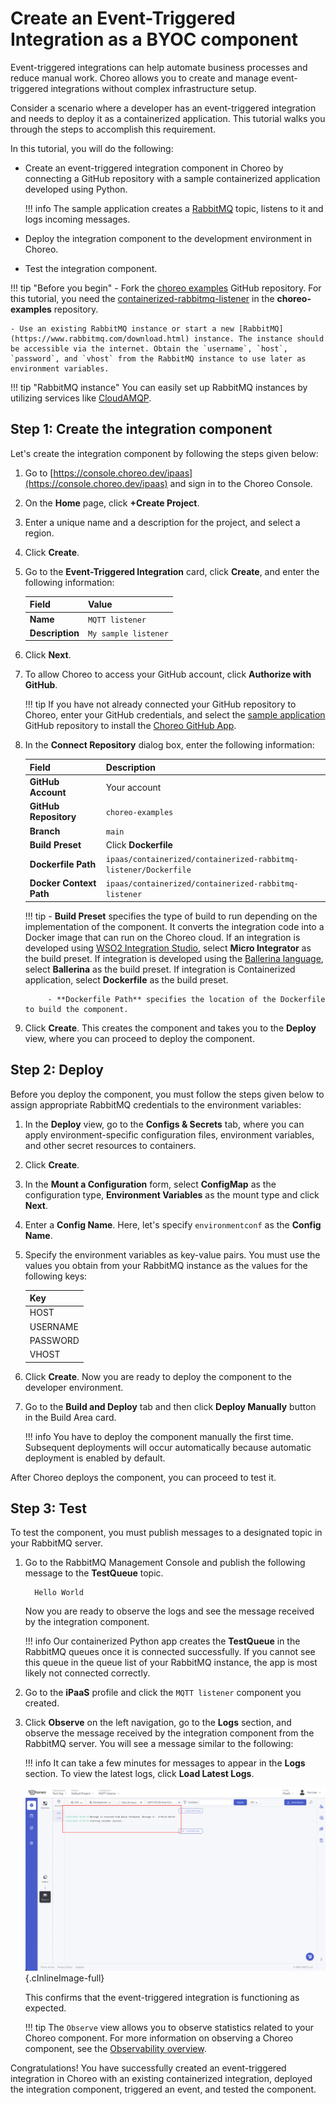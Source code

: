 # Create an Event-Triggered Integration as a BYOC component

Event-triggered integrations can help automate business processes and reduce manual work. Choreo allows you to create and manage event-triggered integrations without complex infrastructure setup.

Consider a scenario where a developer has an event-triggered integration and needs to deploy it as a containerized application. This tutorial walks you through the steps to accomplish this requirement.

In this tutorial, you will do the following:

- Create an event-triggered integration component in Choreo by connecting a GitHub repository with a sample containerized application developed using Python. 

	!!! info
    	    The sample application creates a [RabbitMQ](https://www.rabbitmq.com/) topic, listens to it and logs incoming messages.

- Deploy the integration component to the development environment in Choreo.
- Test the integration component.


!!! tip "Before you begin"
    - Fork the [choreo examples](https://github.com/wso2/choreo-examples) GitHub repository. For this tutorial, you need the [containerized-rabbitmq-listener](https://github.com/wso2/choreo-examples/tree/main/ipaas/containerized/containerized-rabbitmq-listener) in the **choreo-examples** repository.  
 
    - Use an existing RabbitMQ instance or start a new [RabbitMQ](https://www.rabbitmq.com/download.html) instance. The instance should be accessible via the internet. Obtain the `username`, `host`, `password`, and `vhost` from the RabbitMQ instance to use later as environment variables. 

!!! tip "RabbitMQ instance"
    You can easily set up RabbitMQ instances by utilizing services like [CloudAMQP](https://www.cloudamqp.com/).
  
## Step 1: Create the integration component

Let's create the integration component by following the steps given below:

1. Go to [https://console.choreo.dev/ipaas](https://console.choreo.dev/ipaas) and sign in to the Choreo Console.

2. On the **Home** page, click **+Create Project**.

3. Enter a unique name and a description for the project, and select a region.

4. Click **Create**.  

5. Go to the **Event-Triggered Integration** card, click **Create**, and enter the following information:

    | **Field**       | **Value**               |
    |-----------------|-------------------------|
    | **Name**        | `MQTT listener`           |
    | **Description** | `My sample listener`    |
    
6. Click **Next**.

7. To allow Choreo to access your GitHub account, click **Authorize with GitHub**. 

	!!! tip
    	    If you have not already connected your GitHub repository to Choreo, enter your GitHub credentials, and select the [sample application](https://github.com/wso2/choreo-examples) GitHub repository to install the [Choreo GitHub App](https://github.com/marketplace/choreo-apps).

8. In the **Connect Repository** dialog box, enter the following information:

    | **Field**             | **Description**                                   |
    |-----------------------|---------------------------------------------------|
    | **GitHub Account**    | Your account                                      |
    | **GitHub Repository** | `choreo-examples`                                 |
    | **Branch**            | `main`                                            |
    | **Build Preset**      | Click **Dockerfile**                        |
    | **Dockerfile Path**   | `ipaas/containerized/containerized-rabbitmq-listener/Dockerfile` |  
    | **Docker Context Path**   | `ipaas/containerized/containerized-rabbitmq-listener` | 

	!!! tip
    	    - **Build Preset** specifies the type of build to run depending on the implementation of the component. It converts the integration code into a Docker image that can run on the Choreo cloud. If an integration is developed using [WSO2 Integration Studio](https://wso2.com/integration/integration-studio/), select **Micro Integrator** as the build preset. If integration is developed using the [Ballerina language](https://ballerina.io), select **Ballerina** as the build preset. If integration is Containerized application, select **Dockerfile** as the build preset.

            - **Dockerfile Path** specifies the location of the Dockerfile to build the component. 

9.   Click **Create**. This creates the component and takes you to the **Deploy** view, where you can proceed to deploy the component.


## Step 2: Deploy
Before you deploy the component, you must follow the steps given below to assign appropriate RabbitMQ credentials to the environment variables:

1. In the **Deploy** view, go to the **Configs & Secrets** tab, where you can apply environment-specific configuration files, environment variables, and other secret resources to containers.
2. Click **Create**.
3. In the **Mount a Configuration** form, select **ConfigMap** as the configuration type, **Environment Variables** as the mount type and click **Next**.
4. Enter a **Config Name**. Here, let's specify `environmentconf` as the **Config Name**.
5. Specify the environment variables as key-value pairs. You must use the values you obtain from your RabbitMQ instance as the values for the following keys: 

    | **Key**    |
    |------------|
    | HOST       | 
    | USERNAME   |
    | PASSWORD   | 
    | VHOST      | 

6. Click **Create**. Now you are ready to deploy the component to the developer environment. 

7. Go to the **Build and Deploy** tab and then click **Deploy Manually** button in the Build Area card.

    !!! info
        You have to deploy the component manually the first time. Subsequent deployments will occur automatically because automatic deployment is enabled by default.

After Choreo deploys the component, you can proceed to test it.

## Step 3: Test

To test the component, you must publish messages to a designated topic in your RabbitMQ server.

1. Go to the RabbitMQ Management Console and publish the following message to the **TestQueue** topic.

    ```
      Hello World
    ```
   Now you are ready to observe the logs and see the message received by the integration component.

    !!! info
         Our containerized Python app creates the **TestQueue** in the RabbitMQ queues once it is connected successfully. If you cannot see this queue in the queue list of your RabbitMQ instance, the app is most likely not connected correctly.

2. Go to the **iPaaS** profile and click the `MQTT listener` component you created.

3. Click **Observe** on the left navigation, go to the **Logs** section, and observe the message received by the integration component from the RabbitMQ server. You will see a message similar to the following:

    !!! info
            It can take a few minutes for messages to appear in the **Logs** section. To view the latest logs, click **Load Latest Logs**.

      ![Message entry in logs](../../assets/img/tutorials/event-triggered-integration/containerized-rabbitmq-message-in-logs.png){.cInlineImage-full}

      This confirms that the event-triggered integration is functioning as expected.

    !!! tip
            The `Observe` view allows you to observe statistics related to your Choreo component. For more information on observing a Choreo component, see the [Observability overview](../../observe-and-analyze/observe/observability-overview.md).


Congratulations! You have successfully created an event-triggered integration in Choreo with an existing containerized integration, deployed the integration component, triggered an event, and tested the component.
